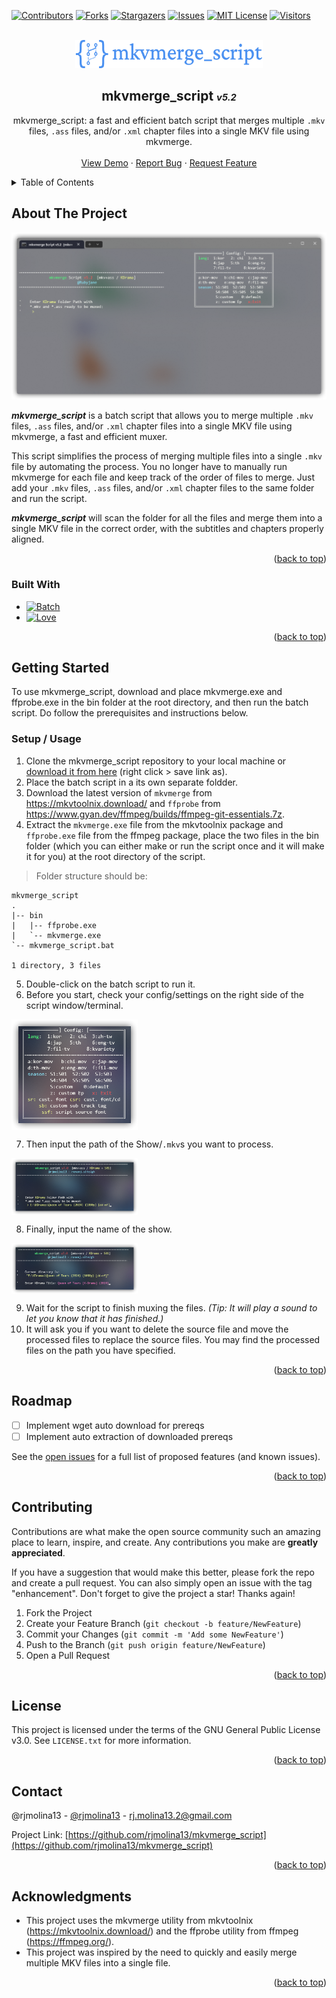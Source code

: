 <!-- Improved compatibility of back to top link: See: https://github.com/othneildrew/Best-README-Template/pull/73 -->
<a name="readme-top"></a>


<!-- PROJECT SHIELDS -->
[![Contributors][contributors-shield]][contributors-url]
[![Forks][forks-shield]][forks-url]
[![Stargazers][stars-shield]][stars-url]
[![Issues][issues-shield]][issues-url]
[![MIT License][license-shield]][license-url]
[![Visitors][Visitors]][Visitors-url]





<!-- PROJECT LOGO -->
<br />
<div align="center">
  <a href="https://github.com/rjmolina13/mkvmerge_script">
    <img src="images/logo.png" alt="Logo" width="300" height=45>
  </a>

## <div style="text-align: center">mkvmerge_script <span style="font-size: 0.7em; font-style: italic">*v5.2*</span></div>

<div align="center">
  <p>
    mkvmerge_script: a fast and efficient batch script that merges multiple <code>.mkv</code> files, <code>.ass</code> files, and/or <code>.xml</code> chapter files into a single MKV file using mkvmerge.
    <br />
    <br />
    <a href="https://github.com/rjmolina13/mkvmerge_script">View Demo</a>
    ·
    <a href="https://github.com/rjmolina13/mkvmerge_script/issues">Report Bug</a>
    ·
    <a href="https://github.com/rjmolina13/mkvmerge_script/issues">Request Feature</a>
  </p>
</div>

</div>



<!-- TABLE OF CONTENTS -->
<details>
  <summary>Table of Contents</summary>
  <ol>
    <li>
      <a href="#about-the-project">About The Project</a>
      <ul>
        <li><a href="#built-with">Built With</a></li>
      </ul>
    </li>
    <li>
      <a href="#getting-started">Getting Started</a>
      <ul>
        <li><a href="#setup-usage">Setup / Usage</a></li>
      </ul>
    </li>
    <li><a href="#roadmap">Roadmap</a></li>
    <li><a href="#contributing">Contributing</a></li>
    <li><a href="#license">License</a></li>
    <li><a href="#contact">Contact</a></li>
    <li><a href="#acknowledgments">Acknowledgments</a></li>
  </ol>
</details>



<!-- ABOUT THE PROJECT -->
## About The Project

[![mkvmerge_script Screenshot][product-screenshot]](https://github.com/rjmolina13/mkvmerge_script#!)

***mkvmerge_script*** is a batch script that allows you to merge multiple `.mkv` files, `.ass` files, and/or `.xml` chapter files into a single MKV file using mkvmerge, a fast and efficient muxer.

This script simplifies the process of merging multiple files into a single `.mkv` file by automating the process. You no longer have to manually run mkvmerge for each file and keep track of the order of files to merge. Just add your `.mkv` files, `.ass` files, and/or `.xml` chapter files to the same folder and run the script.

***mkvmerge_script*** will scan the folder for all the files and merge them into a single MKV file in the correct order, with the subtitles and chapters properly aligned. 

<p align="right">(<a href="#readme-top">back to top</a>)</p>

### Built With

* [![Batch][Shell]][Shell-url]
* [![Love][Love]][Love-url]


<p align="right">(<a href="#readme-top">back to top</a>)</p>



<!-- GETTING STARTED -->
## Getting Started

To use mkvmerge_script, download and place mkvmerge.exe and ffprobe.exe in the bin folder at the root directory, and then run the batch script. Do follow the prerequisites and instructions below.

### Setup / Usage

1. Clone the mkvmerge_script repository to your local machine or [download it from here](https://github.com/rjmolina13/mkvmerge_script/raw/main/mkvmerge_script.bat) (right click > save link as).
2. Place the batch script in a its own separate foldder.
3. Download the latest version of `mkvmerge` from https://mkvtoolnix.download/ and `ffprobe` from https://www.gyan.dev/ffmpeg/builds/ffmpeg-git-essentials.7z.
4. Extract the `mkvmerge.exe` file from the mkvtoolnix package and `ffprobe.exe` file from the ffmpeg package, place the two files in the bin folder (which you can either make or run the script once and it will make it for you) at the root directory of the script. 

> Folder structure should be:

```
mkvmerge_script
.
|-- bin
|   |-- ffprobe.exe
|   `-- mkvmerge.exe
`-- mkvmerge_script.bat

1 directory, 3 files
```

5. Double-click on the batch script to run it.
6. Before you start, check your config/settings on the right side of the script window/terminal. 

<img align="center" src="images/readme_1.png" alt="Config" width="40%" height="40%">

7. Then input the path of the Show/`.mkv`s you want to process.

<img align="center" src="images/readme_2.png" alt="Path" width="40%" height="40%">

8. Finally, input the name of the show.

<img align="center" src="images/readme_3.png" alt="Path" width="40%" height="40%">

9. Wait for the script to finish muxing the files. *(Tip: It will play a sound to let you know that it has finished.)*
10. It will ask you if you want to delete the source file and move the processed files to replace the source files. You may find the processed files on the path you have specified.

<p align="right">(<a href="#readme-top">back to top</a>)</p>

<!-- ROADMAP -->
## Roadmap

- [ ] Implement wget auto download for prereqs
- [ ] Implement auto extraction of downloaded prereqs

See the [open issues](https://github.com/rjmolina13/mkvmerge_script/issues) for a full list of proposed features (and known issues).

<p align="right">(<a href="#readme-top">back to top</a>)</p>



<!-- CONTRIBUTING -->
## Contributing

Contributions are what make the open source community such an amazing place to learn, inspire, and create. Any contributions you make are **greatly appreciated**.

If you have a suggestion that would make this better, please fork the repo and create a pull request. You can also simply open an issue with the tag "enhancement".
Don't forget to give the project a star! Thanks again!

1. Fork the Project
2. Create your Feature Branch (`git checkout -b feature/NewFeature`)
3. Commit your Changes (`git commit -m 'Add some NewFeature'`)
4. Push to the Branch (`git push origin feature/NewFeature`)
5. Open a Pull Request

<p align="right">(<a href="#readme-top">back to top</a>)</p>



<!-- LICENSE -->
## License

This project is licensed under the terms of the GNU General Public License v3.0. See `LICENSE.txt` for more information.

<p align="right">(<a href="#readme-top">back to top</a>)</p>



<!-- CONTACT -->
## Contact

@rjmolina13 - [@rjmolina13](https://twitter.com/rjmolina13) - rj.molina13.2@gmail.com

Project Link: [https://github.com/rjmolina13/mkvmerge_script](https://github.com/rjmolina13/mkvmerge_script)

<p align="right">(<a href="#readme-top">back to top</a>)</p>



<!-- ACKNOWLEDGMENTS -->
## Acknowledgments


- This project uses the mkvmerge utility from mkvtoolnix (https://mkvtoolnix.download/) and the ffprobe utility from ffmpeg (https://ffmpeg.org/).
- This project was inspired by the need to quickly and easily merge multiple MKV files into a single file.


<p align="right">(<a href="#readme-top">back to top</a>)</p>



<!-- MARKDOWN LINKS & IMAGES -->
<!-- https://www.markdownguide.org/basic-syntax/#reference-style-links -->

[Visitors]: https://shields-io-visitor-counter.herokuapp.com/badge?page=rjmolina13.mkmerge_script&labelColor=555555&color=FFFF60&style=for-the-badge
[Visitors-url]: https://github.com/rjmolina13/mkvmerge_script#!
[Shell]: https://img.shields.io/badge/shell_script-%23121011.svg?style=for-the-badge&logo=gnu-bash&logoColor=white
[Shell-url]: https://github.com/rjmolina13/mkvmerge_script#!
[Love]: https://img.shields.io/badge/love-%E2%9D%A4%EF%B8%8F-black?style=for-the-badge
[Love-url]: https://github.com/rjmolina13/mkvmerge_script#!
[contributors-shield]: https://img.shields.io/github/contributors/rjmolina13/mkvmerge_script.svg?style=for-the-badge
[contributors-url]: https://github.com/rjmolina13/mkvmerge_script/graphs/contributors
[forks-shield]: https://img.shields.io/github/forks/rjmolina13/mkvmerge_script.svg?style=for-the-badge
[forks-url]: https://github.com/rjmolina13/mkvmerge_script/network/members
[stars-shield]: https://img.shields.io/github/stars/rjmolina13/mkvmerge_script.svg?style=for-the-badge
[stars-url]: https://github.com/rjmolina13/mkvmerge_script/stargazers
[issues-shield]: https://img.shields.io/github/issues/rjmolina13/mkvmerge_script.svg?style=for-the-badge
[issues-url]: https://github.com/rjmolina13/mkvmerge_script/issues
[license-shield]: https://img.shields.io/github/license/rjmolina13/mkvmerge_script.svg?style=for-the-badge
[license-url]: https://github.com/rjmolina13/mkvmerge_script/blob/master/LICENSE.txt
[linkedin-shield]: https://img.shields.io/badge/-LinkedIn-black.svg?style=for-the-badge&logo=linkedin&colorB=555
[product-screenshot]: images/screenshot.png

